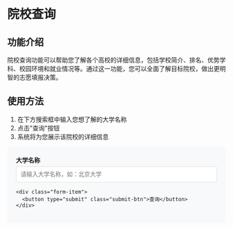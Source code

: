 # 院校查询

## 功能介绍

院校查询功能可以帮助您了解各个高校的详细信息，包括学校简介、排名、优势学科、校园环境和就业情况等。通过这一功能，您可以全面了解目标院校，做出更明智的志愿填报决策。

## 使用方法

1. 在下方搜索框中输入您想了解的大学名称
2. 点击"查询"按钮
3. 系统将为您展示该院校的详细信息

<div class="university-form-container">
  <form id="university-form" class="university-form">
    <div class="form-item">
      <label for="university-name">大学名称</label>
      <input type="text" id="university-name" required placeholder="请输入大学名称，如：北京大学">
    </div>
    
    <div class="form-item">
      <button type="submit" class="submit-btn">查询</button>
    </div>
  </form>
</div>

<div id="university-result" class="result-container d-none">
  <div id="university-loading" class="loading-spinner">
    <div class="spinner"></div>
    <p>正在查询院校信息，请稍候...</p>
  </div>
  <div id="university-content" class="result-content"></div>
</div>

<script>
  // 这里将在客户端加载时执行相关JavaScript代码
  // VuePress会将此脚本注入到页面中
</script>

<style>
.university-form-container {
  background-color: #f8f9fa;
  padding: 20px;
  border-radius: 8px;
  margin-bottom: 30px;
}

.university-form .form-item {
  margin-bottom: 15px;
}

.university-form label {
  display: block;
  margin-bottom: 5px;
  font-weight: bold;
}

.university-form input {
  width: 100%;
  padding: 10px;
  border: 1px solid #ddd;
  border-radius: 4px;
}

.submit-btn {
  background-color: #3eaf7c;
  color: white;
  border: none;
  padding: 10px 20px;
  border-radius: 4px;
  cursor: pointer;
  font-size: 16px;
}

.submit-btn:hover {
  background-color: #2c8f5e;
}

.result-container {
  margin-top: 30px;
  border: 1px solid #ddd;
  border-radius: 8px;
  padding: 20px;
}

.loading-spinner {
  text-align: center;
  padding: 20px;
}

.spinner {
  border: 4px solid #f3f3f3;
  border-top: 4px solid #3eaf7c;
  border-radius: 50%;
  width: 40px;
  height: 40px;
  animation: spin 2s linear infinite;
  margin: 0 auto 15px;
}

@keyframes spin {
  0% { transform: rotate(0deg); }
  100% { transform: rotate(360deg); }
}

.d-none {
  display: none;
}

.university-info {
  margin-top: 20px;
}

.university-info h2 {
  color: #3eaf7c;
  border-bottom: 2px solid #eaecef;
  padding-bottom: 10px;
}

.university-info .info-item {
  margin-bottom: 15px;
}

.university-info .info-item h3 {
  font-size: 18px;
  margin-bottom: 5px;
}

.university-info .featured-majors {
  display: flex;
  flex-wrap: wrap;
  gap: 10px;
  margin-top: 10px;
}

.university-info .major-tag {
  background-color: #f0f7ff;
  color: #3eaf7c;
  padding: 5px 10px;
  border-radius: 4px;
  font-size: 14px;
}
</style>